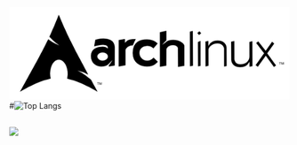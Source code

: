 ![Arch](arch.png)
#![Top Langs](https://github-readme-stats.vercel.app/api/top-langs/?username=Aur0nd&theme=blue-green&hide=css,JavaScript,html,TypeScript)
## 
<img src="https://komarev.com/ghpvc/?username=Aur0nd">
